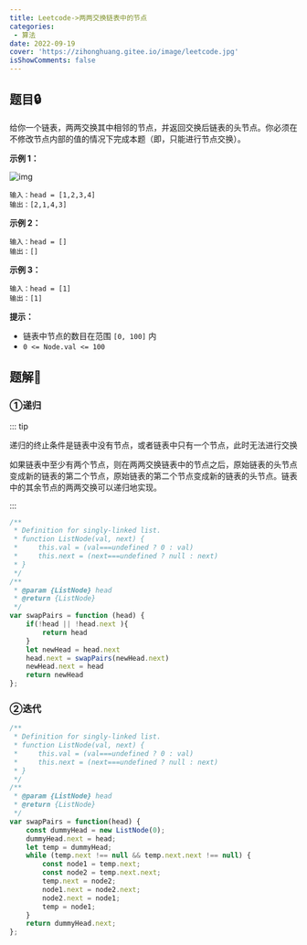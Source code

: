 ```yaml
---
title: Leetcode->两两交换链表中的节点
categories: 
 - 算法
date: 2022-09-19
cover: 'https://zihonghuang.gitee.io/image/leetcode.jpg'
isShowComments: false
---
```


## 题目:lock:

给你一个链表，两两交换其中相邻的节点，并返回交换后链表的头节点。你必须在不修改节点内部的值的情况下完成本题（即，只能进行节点交换）。

**示例 1：**

![img](https://assets.leetcode.com/uploads/2020/10/03/swap_ex1.jpg)

```
输入：head = [1,2,3,4]
输出：[2,1,4,3]
```

**示例 2：**

```
输入：head = []
输出：[]
```

**示例 3：**

```
输入：head = [1]
输出：[1]
```

**提示：**

- 链表中节点的数目在范围 `[0, 100]` 内
- `0 <= Node.val <= 100`



## 题解:key:

### ①递归

::: tip

递归的终止条件是链表中没有节点，或者链表中只有一个节点，此时无法进行交换

如果链表中至少有两个节点，则在两两交换链表中的节点之后，原始链表的头节点变成新的链表的第二个节点，原始链表的第二个节点变成新的链表的头节点。链表中的其余节点的两两交换可以递归地实现。

:::

```javascript
/**
 * Definition for singly-linked list.
 * function ListNode(val, next) {
 *     this.val = (val===undefined ? 0 : val)
 *     this.next = (next===undefined ? null : next)
 * }
 */
/**
 * @param {ListNode} head
 * @return {ListNode}
 */
var swapPairs = function (head) {
    if(!head || !head.next ){
        return head
    }
    let newHead = head.next
    head.next = swapPairs(newHead.next)
    newHead.next = head
    return newHead
};
```

### ②迭代

```javascript
/**
 * Definition for singly-linked list.
 * function ListNode(val, next) {
 *     this.val = (val===undefined ? 0 : val)
 *     this.next = (next===undefined ? null : next)
 * }
 */
/**
 * @param {ListNode} head
 * @return {ListNode}
 */
var swapPairs = function(head) {
    const dummyHead = new ListNode(0);
    dummyHead.next = head;
    let temp = dummyHead;
    while (temp.next !== null && temp.next.next !== null) {
        const node1 = temp.next;
        const node2 = temp.next.next;
        temp.next = node2;
        node1.next = node2.next;
        node2.next = node1;
        temp = node1;
    }
    return dummyHead.next;
};
```

